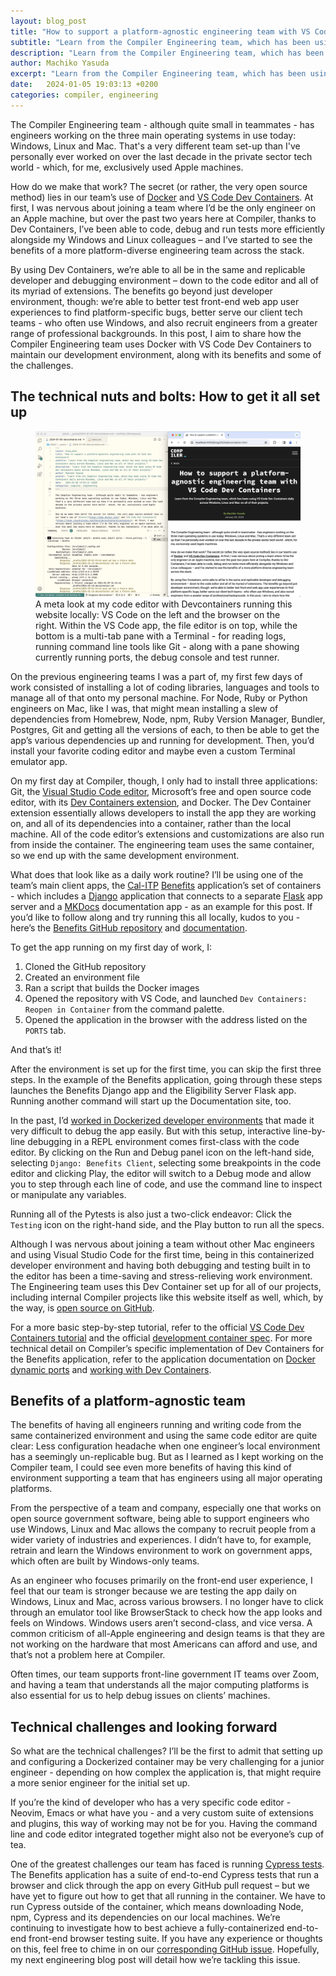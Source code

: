 ```yaml
---
layout: blog_post
title: "How to support a platform-agnostic engineering team with VS Code Dev Containers"
subtitle: "Learn from the Compiler Engineering team, which has been using VS Code Dev Containers daily across Windows, Linux and Mac on all of their projects."
description: "Learn from the Compiler Engineering team, which has been using VS Code Dev Containers daily across Windows, Linux and Mac on all of their projects."
author: Machiko Yasuda
excerpt: "Learn from the Compiler Engineering team, which has been using VS Code Dev Containers daily across Windows, Linux and Mac on all of their projects."
date:   2024-01-05 19:03:13 +0200
categories: compiler, engineering
---
```


The Compiler Engineering team - although quite small in teammates - has engineers working on the three main operating systems in use today: Windows, Linux and Mac. That's a very different team set-up than I've personally ever worked on over the last decade in the private sector tech world - which, for me, exclusively used Apple machines. 

How do we make that work? The secret (or rather, the very open source method) lies in our team’s use of [Docker](https://www.docker.com/) and [VS Code Dev Containers](https://code.visualstudio.com/docs/devcontainers/containers). At first, I was nervous about joining a team where I’d be the only engineer on an Apple machine, but over the past two years here at Compiler, thanks to Dev Containers, I’ve been able to code, debug and run tests more efficiently alongside my Windows and Linux colleagues – and I’ve started to see the benefits of a more platform-diverse engineering team across the stack.

By using Dev Containers, we’re able to all be in the same and replicable developer and debugging environment – down to the code editor and all of its myriad of extensions. The benefits go beyond just developer environment, though: we’re able to better test front-end web app user experiences to find platform-specific bugs, better serve our client tech teams - who often use Windows, and also recruit engineers from a greater range of professional backgrounds. In this post, I aim to share how the Compiler Engineering team uses Docker with VS Code Dev Containers to maintain our development environment, along with its benefits and some of the challenges.

## The technical nuts and bolts: How to get it all set up

<figure>
    <img src="/assets/blog/2024/2024-1-vscode-devcontainer-post-screenshot-1.jpg" alt="A meta look at my code editor with Devcontainers running this website locally: VS Code on the left and the browser on the right. Within the VS Code app, the file editor is on top, while the bottom is a multi-tab pane with a Terminal - for reading logs, running command line tools like Git - along with a pane showing currently running ports, the debug console and test runner." />
    <figcaption>A meta look at my code editor with Devcontainers running this website locally: VS Code on the left and the browser on the right. Within the VS Code app, the file editor is on top, while the bottom is a multi-tab pane with a Terminal - for reading logs, running command line tools like Git - along with a pane showing currently running ports, the debug console and test runner.</figcaption>
</figure>

On the previous engineering teams I was a part of, my first few days of work consisted of installing a lot of coding libraries, languages and tools to manage all of that onto my personal machine. For Node, Ruby or Python engineers on Mac, like I was, that might mean installing a slew of dependencies from Homebrew, Node, npm, Ruby Version Manager, Bundler, Postgres, Git and getting all the versions of each, to then be able to get the app’s various dependencies up and running for development. Then, you’d install your favorite coding editor and maybe even a custom Terminal emulator app.

On my first day at Compiler, though, I only had to install three applications: Git, the [Visual Studio Code editor](https://code.visualstudio.com/), Microsoft’s free and open source code editor, with its [Dev Containers extension](https://marketplace.visualstudio.com/items?itemName=ms-vscode-remote.remote-containers), and Docker. The Dev Container extension essentially allows developers to install the app they are working on, and all of its dependencies into a container, rather than the local machine. All of the code editor’s extensions and customizations are also run from inside the container. The engineering team uses the same container, so we end up with the same development environment.

What does that look like as a daily work routine? I’ll be using one of the team’s main client apps, the [Cal-ITP](https://www.calitp.org/) [Benefits](https://benefits.calitp.org/) application’s set of containers - which includes a [Django](https://www.djangoproject.com/) application that connects to a separate [Flask](https://flask.palletsprojects.com/en/3.0.x/) app server and a [MKDocs](https://www.mkdocs.org/) documentation app - as an example for this post. If you’d like to follow along and try running this all locally, kudos to you - here’s the [Benefits GitHub repository](https://github.com/cal-itp/benefits) and [documentation](https://docs.calitp.org/benefits/development/).

To get the app running on my first day of work, I:

1. Cloned the GitHub repository
1. Created an environment file
1. Ran a script that builds the Docker images
1. Opened the repository with VS Code, and launched `Dev Containers: Reopen in Container` from the command palette.
1. Opened the application in the browser with the address listed on the `PORTS` tab.

And that’s it!

After the environment is set up for the first time, you can skip the first three steps. In the example of the Benefits application, going through these steps launches the Benefits Django app and the Eligibility Server Flask app. Running another command will start up the Documentation site, too.

In the past, I’d [worked in Dockerized developer environments](https://web.archive.org/web/20200423065935/https://blog.reactioncommerce.com/dev-tips-debugging-reaction-docker-container/) that made it very difficult to debug the app easily. But with this setup, interactive line-by-line debugging in a REPL environment comes first-class with the code editor. By clicking on the Run and Debug panel icon on the left-hand side, selecting `Django: Benefits Client`, selecting some breakpoints in the code editor and clicking Play, the editor will switch to a Debug mode and allow you to step through each line of code, and use the command line to inspect or manipulate any variables.

Running all of the Pytests is also just a two-click endeavor: Click the `Testing` icon on the right-hand side, and the Play button to run all the specs.

Although I was nervous about joining a team without other Mac engineers and using Visual Studio Code for the first time, being in this containerized developer environment and having both debugging and testing built in to the editor has been a time-saving and stress-relieving work environment. The Engineering team uses this Dev Container set up for all of our projects, including internal Compiler projects like this website itself as well, which, by the way, is [open source on GitHub](https://github.com/compilerla/compiler.la/).

For a more basic step-by-step tutorial, refer to the official [VS Code Dev Containers tutorial](https://code.visualstudio.com/docs/devcontainers/tutorial) and the official [development container spec](https://containers.dev/overview). For more technical detail on Compiler’s specific implementation of Dev Containers for the Benefits application, refer to the application documentation on [Docker dynamic ports](https://docs.calitp.org/benefits/development/docker-dynamic-ports/) and [working with Dev Containers](https://docs.calitp.org/benefits/development/).


## Benefits of a platform-agnostic team

The benefits of having all engineers running and writing code from the same containerized environment and using the same code editor are quite clear: Less configuration headache when one engineer’s local environment has a seemingly un-replicable bug. But as I learned as I kept working on the Compiler team, I could see even more benefits of having this kind of environment supporting a team that has engineers using all major operating platforms.

From the perspective of a team and company, especially one that works on open source government software, being able to support engineers who use Windows, Linux and Mac allows the company to recruit people from a wider variety of industries and experiences. I didn’t have to, for example, retrain and learn the Windows environment to work on government apps, which often are built by Windows-only teams.

As an engineer who focuses primarily on the front-end user experience, I feel that our team is stronger because we are testing the app daily on Windows, Linux and Mac, across various browsers. I no longer have to click through an emulator tool like BrowserStack to check how the app looks and feels on Windows. Windows users aren’t second-class, and vice versa. A common criticism of all-Apple engineering and design teams is that they are not working on the hardware that most Americans can afford and use, and that’s not a problem here at Compiler.

Often times, our team supports front-line government IT teams over Zoom, and having a team that understands all the major computing platforms is also essential for us to help debug issues on clients’ machines.

## Technical challenges and looking forward

So what are the technical challenges? I’ll be the first to admit that setting up and configuring a Dockerized container may be very challenging for a junior engineer - depending on how complex the application is, that might require a more senior engineer for the initial set up.

If you’re the kind of developer who has a very specific code editor - Neovim, Emacs or what have you - and a very custom suite of extensions and plugins, this way of working may not be for you. Having the command line and code editor integrated together might also not be everyone’s cup of tea.

One of the greatest challenges our team has faced is running [Cypress tests](https://www.cypress.io/). The Benefits application has a suite of end-to-end Cypress tests that run a browser and click through the app on every GitHub pull request – but we have yet to figure out how to get that all running in the container. We have to run Cypress outside of the container, which means downloading Node, npm, Cypress and its dependencies on our local machines. We’re continuing to investigate how to best achieve a fully-containerized end-to-end front-end browser testing suite. If you have any experience or thoughts on this, feel free to chime in on our [corresponding GitHub issue](https://github.com/cal-itp/benefits/issues/681). Hopefully, my next engineering blog post will detail how we’re tackling this issue.
